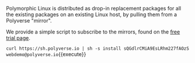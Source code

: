 Polymorphic Linux is distributed as drop-in replacement packages for all the existing packages on an existing Linux
host, by pulling them from a Polyverse "mirror".

We provide a simple script to subscribe to the mirrors, found on the
[free trial page](https://polyverse.io/polymorphic-linux-installation-guide/).

`curl https://sh.polyverse.io | sh -s install sQGdlrCMiA9EsLRhm227fAOzS webdemo@polyverse.io`{{execute}}